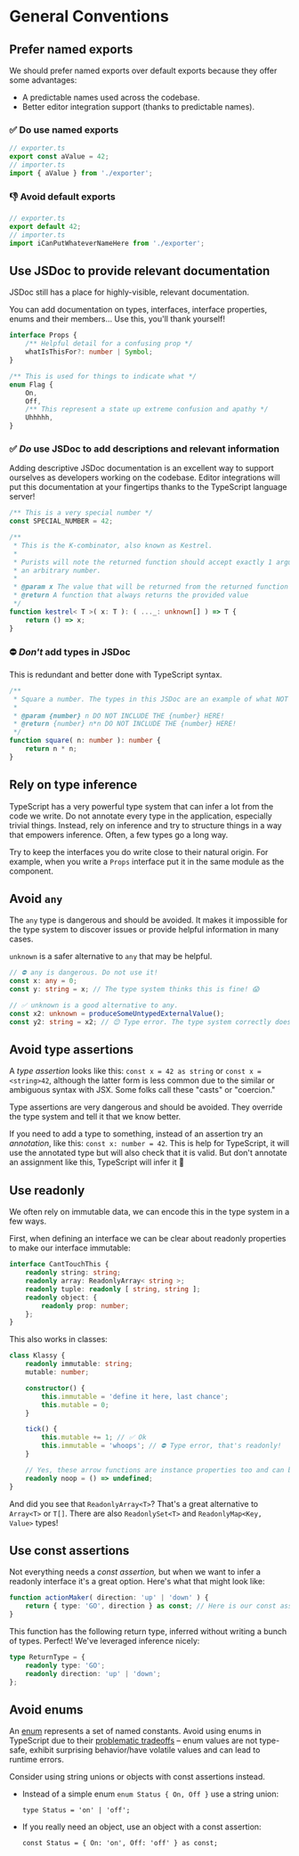 # General Conventions

## Prefer named exports

We should prefer named exports over default exports because they offer some advantages:

-   A predictable names used across the codebase.
-   Better editor integration support (thanks to predictable names).

### ✅ **Do** use named exports

```ts
// exporter.ts
export const aValue = 42;
// importer.ts
import { aValue } from './exporter';
```

### 👎 **Avoid** default exports

```ts
// exporter.ts
export default 42;
// importer.ts
import iCanPutWhateverNameHere from './exporter';
```

## Use JSDoc to provide relevant documentation

JSDoc still has a place for highly-visible, relevant documentation.

You can add documentation on types, interfaces, interface properties, enums and their members… Use
this, you'll thank yourself!

```ts
interface Props {
	/** Helpful detail for a confusing prop */
	whatIsThisFor?: number | Symbol;
}

/** This is used for things to indicate what */
enum Flag {
	On,
	Off,
	/** This represent a state up extreme confusion and apathy */
	Uhhhhh,
}
```

### ✅ _Do_ use JSDoc to add descriptions and relevant information

Adding descriptive JSDoc documentation is an excellent way to support ourselves as developers
working on the codebase. Editor integrations will put this documentation at your fingertips thanks
to the TypeScript language server!

```ts
/** This is a very special number */
const SPECIAL_NUMBER = 42;

/**
 * This is the K-combinator, also known as Kestrel.
 *
 * Purists will note the returned function should accept exactly 1 argument but instead we accept
 * an arbitrary number.
 *
 * @param x The value that will be returned from the returned function
 * @return A function that always returns the provided value
 */
function kestrel< T >( x: T ): ( ..._: unknown[] ) => T {
	return () => x;
}
```

### ⛔️ _Don't_ add types in JSDoc

This is redundant and better done with TypeScript syntax.

```ts
/**
 * Square a number. The types in this JSDoc are an example of what NOT to do.
 *
 * @param {number} n DO NOT INCLUDE THE {number} HERE!
 * @return {number} n*n DO NOT INCLUDE THE {number} HERE!
 */
function square( n: number ): number {
	return n * n;
}
```

## Rely on type inference

TypeScript has a very powerful type system that can infer a lot from the code we write. Do not
annotate every type in the application, especially trivial things. Instead, rely on inference and
try to structure things in a way that empowers inference. Often, a few types go a long way.

Try to keep the interfaces you do write close to their natural origin. For example, when you write a
`Props` interface put it in the same module as the component.

## Avoid `any`

The `any` type is dangerous and should be avoided. It makes it impossible for the type system to
discover issues or provide helpful information in many cases.

`unknown` is a safer alternative to `any` that may be helpful.

```ts
// ⛔️ any is dangerous. Do not use it!
const x: any = 0;
const y: string = x; // The type system thinks this is fine! 😱

// ✅ unknown is a good alternative to any.
const x2: unknown = produceSomeUntypedExternalValue();
const y2: string = x2; // 😌 Type error. The type system correctly doesn't trust this to be a string.
```

## Avoid type assertions

A _type assertion_ looks like this: `const x = 42 as string` or `const x = <string>42`, although the
latter form is less common due to the similar or ambiguous syntax with JSX. Some folks call these
"casts" or "coercion."

Type assertions are very dangerous and should be avoided. They override the type system and tell it
that we know better.

If you need to add a type to something, instead of an assertion try an _annotation_, like this:
`const x: number = 42`. This is help for TypeScript, it will use the annotated type but will also
check that it is valid. But don't annotate an assignment like this, TypeScript will infer it 🙂

## Use readonly

We often rely on immutable data, we can encode this in the type system in a few ways.

First, when defining an interface we can be clear about readonly properties to make our interface
immutable:

```ts
interface CantTouchThis {
	readonly string: string;
	readonly array: ReadonlyArray< string >;
	readonly tuple: readonly [ string, string ];
	readonly object: {
		readonly prop: number;
	};
}
```

This also works in classes:

```ts
class Klassy {
	readonly immutable: string;
	mutable: number;

	constructor() {
		this.immutable = 'define it here, last chance';
		this.mutable = 0;
	}

	tick() {
		this.mutable += 1; // ✅ Ok
		this.immutable = 'whoops'; // ⛔️ Type error, that's readonly!
	}

	// Yes, these arrow functions are instance properties too and can be readonly 👀
	readonly noop = () => undefined;
}
```

And did you see that `ReadonlyArray<T>`? That's a great alternative to `Array<T>` or `T[]`. There
are also `ReadonlySet<T>` and `ReadonlyMap<Key, Value>` types!

## Use const assertions

Not everything needs a _const assertion,_ but when we want to infer a readonly interface it's a
great option. Here's what that might look like:

```ts
function actionMaker( direction: 'up' | 'down' ) {
	return { type: 'GO', direction } as const; // Here is our const assertion: `as const`
}
```

This function has the following return type, inferred without writing a bunch of types. Perfect!
We've leveraged inference nicely:

```ts
type ReturnType = {
	readonly type: 'GO';
	readonly direction: 'up' | 'down';
};
```

## Avoid enums

An [enum](https://www.typescriptlang.org/docs/handbook/enums.html) represents a set of named constants. Avoid using enums in TypeScript due to their [problematic tradeoffs](https://blog.logrocket.com/why-typescript-enums-suck/) – enum values are not type-safe, exhibit surprising behavior/have volatile values and can lead to runtime errors.

Consider using string unions or objects with const assertions instead.

-   Instead of a simple enum `enum Status { On, Off }` use a string union:

    `type Status = 'on' | 'off';`

-   If you really need an object, use an object with a const assertion:

    `const Status = { On: 'on', Off: 'off' } as const;`
